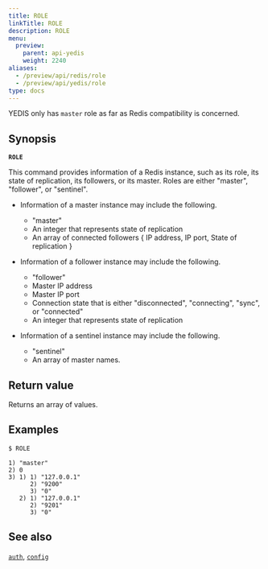 ```yaml
---
title: ROLE
linkTitle: ROLE
description: ROLE
menu:
  preview:
    parent: api-yedis
    weight: 2240
aliases:
  - /preview/api/redis/role
  - /preview/api/yedis/role
type: docs
---
```

YEDIS only has `master` role as far as Redis compatibility is concerned.

## Synopsis

**`ROLE`**

This command provides information of a Redis instance, such as its role, its state of replication, its followers, or its master. Roles are either "master", "follower", or "sentinel".

- Information of a master instance may include the following.
  * "master"
  * An integer that represents state of replication
  * An array of connected followers { IP address, IP port, State of replication }

- Information of a follower instance may include the following.
  * "follower"
  * Master IP address
  * Master IP port
  * Connection state that is either "disconnected", "connecting", "sync", or "connected"
  * An integer that represents state of replication

- Information of a sentinel instance may include the following.
  * "sentinel"
  * An array of master names.

## Return value

Returns an array of values.

## Examples

```sh
$ ROLE
```

```
1) "master"
2) 0
3) 1) 1) "127.0.0.1"
      2) "9200"
      3) "0"
   2) 1) "127.0.0.1"
      2) "9201"
      3) "0"
```

## See also

[`auth`](../auth/), [`config`](../config/)
